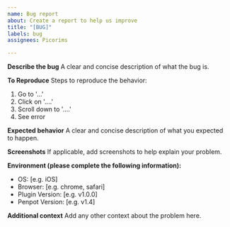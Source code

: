 ```yaml
---
name: Bug report
about: Create a report to help us improve
title: "[BUG]"
labels: bug
assignees: Picorims

---
```


**Describe the bug**
A clear and concise description of what the bug is.

**To Reproduce**
Steps to reproduce the behavior:
1. Go to '...'
2. Click on '....'
3. Scroll down to '....'
4. See error

**Expected behavior**
A clear and concise description of what you expected to happen.

**Screenshots**
If applicable, add screenshots to help explain your problem.

**Environment (please complete the following information):**
 - OS: [e.g. iOS]
 - Browser: [e.g. chrome, safari]
 - Plugin Version: [e.g. v1.0.0]
 - Penpot Version: [e.g. v1.4]

**Additional context**
Add any other context about the problem here.
